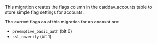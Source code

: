 This migration creates the flags column in the carddav_accounts table to store simple flag settings for accounts.

The current flags as of this migration for an account are:
 - `preemptive_basic_auth` (bit 0)
 - `ssl_noverify` (bit 1)

<!-- vim: set ts=4 sw=4 expandtab fenc=utf8 ff=unix tw=120: -->
